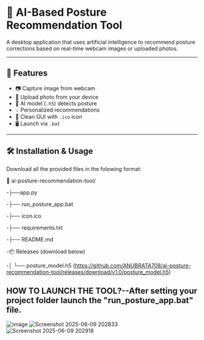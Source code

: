 # 🤖 AI-Based Posture Recommendation Tool

A desktop application that uses artificial intelligence to recommend posture corrections based on real-time webcam images or uploaded photos.

---

## 📌 Features

- 📷 Capture image from webcam
- 📁 Upload photo from your device
- 🧠 AI model (`.h5`) detects posture
- 💡 Personalized recommendations
- 🎨 Clean GUI with `.ico` icon
- 🖥️ Launch via `.bat` 

---

## 🛠️ Installation & Usage
Download all the provided files in the folowing format:

📁 ai-posture-recommendation-tool/

-├──app.py

-├── run_posture_app.bat

-├── icon.ico

-├── requirements.txt

-├── README.md

-📦 Releases (download below)

-│ └── posture_model.h5 (https://github.com/ANUBRATA708/ai-posture-recommendation-tool/releases/download/v1.0/posture_model.h5)

## HOW TO LAUNCH THE TOOL?--After setting your project folder launch the "run_posture_app.bat" file.


  ![image](https://github.com/user-attachments/assets/c148646c-aac0-4d6d-bda0-96dbc68baca0)
  ![Screenshot 2025-06-09 202833](https://github.com/user-attachments/assets/2583ed97-b079-47a3-8d23-ee12eef3511e)
  ![Screenshot 2025-06-09 202918](https://github.com/user-attachments/assets/8a9e75ab-ed75-4600-b583-26e7555aabf0)









